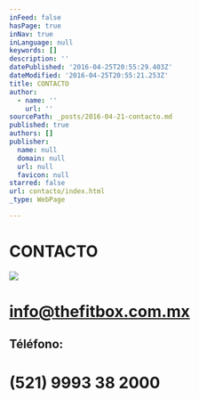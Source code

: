 ```yaml
---
inFeed: false
hasPage: true
inNav: true
inLanguage: null
keywords: []
description: ''
datePublished: '2016-04-25T20:55:29.403Z'
dateModified: '2016-04-25T20:55:21.253Z'
title: CONTACTO
author:
  - name: ''
    url: ''
sourcePath: _posts/2016-04-21-contacto.md
published: true
authors: []
publisher:
  name: null
  domain: null
  url: null
  favicon: null
starred: false
url: contacto/index.html
_type: WebPage

---
```

# CONTACTO
![](https://s3-us-west-2.amazonaws.com/the-grid-img/p/e81ec3df5806945bece5ff5f12464df47097f85f.png)

# info@thefitbox.com.mx

[][0]

## Téléfono: 

# (521) 9993 38 2000

[0]: https://www.instagram.com/thefitboxmid/